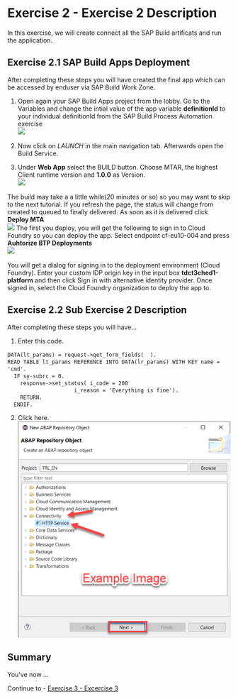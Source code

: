 # Exercise 2 - Exercise 2 Description

In this exercise, we will create connect all the SAP Build artificats and run the application.

## Exercise 2.1 SAP Build Apps Deployment

After completing these steps you will have created the final app which can be accessed by enduser via SAP Build Work Zone.

1. Open again your SAP Build Apps project from the lobby. Go to the Variables and change the intial value of the app variable **definitionId** to your individual definitionId from the SAP Build Process Automation exercise
<br>![](/exercises/ex2/images/11a-app-variable.jpg)

2.	Now click on *LAUNCH* in the main navigation tab. Afterwards open the Build Service.
3.	Under **Web App** select the BUILD button. Choose MTAR, the highest Client runtime version and **1.0.0** as Version.
<br>![](/exercises/ex2/images/11b-build.jpg)

The build may take a a little while(20 minutes or so) so you may want to skip to the next tutorial. If you refresh the page, the status will change from created to queued to finally delivered. 
As soon as it is delivered click **Deploy MTA**
<br>![](/exercises/ex2/images/11c-deploy-mtar.jpg)
The first you deploy, you will get the following to sign in to Cloud Foundry so you can deploy the app.
Select endpoint cf-eu10-004 and press **Auhtorize BTP Deployments**
<br>![](/exercises/ex2/images/11d-mta.jpg)

You will get a dialog for signing in to the deployment environment (Cloud Foundry).
Enter your custom IDP origin key in the input box **tdct3ched1-platform** and then click Sign in with alternative identity provider.
Once signed in, select the Cloud Foundry organization to deploy the app to.

## Exercise 2.2 Sub Exercise 2 Description

After completing these steps you will have...

1.	Enter this code.
```abap
DATA(lt_params) = request->get_form_fields(  ).
READ TABLE lt_params REFERENCE INTO DATA(lr_params) WITH KEY name = 'cmd'.
  IF sy-subrc = 0.
    response->set_status( i_code = 200
                     i_reason = 'Everything is fine').
    RETURN.
  ENDIF.

```

2.	Click here.
<br>![](/exercises/ex2/images/02_02_0010.png)

## Summary

You've now ...

Continue to - [Exercise 3 - Excercise 3 ](../ex3/README.md)

